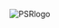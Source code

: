 ![PSRlogo](https://user-images.githubusercontent.com/88814878/235764165-d9a2ac59-1f6d-4cd9-b0a2-594f643c8aba.svg)
